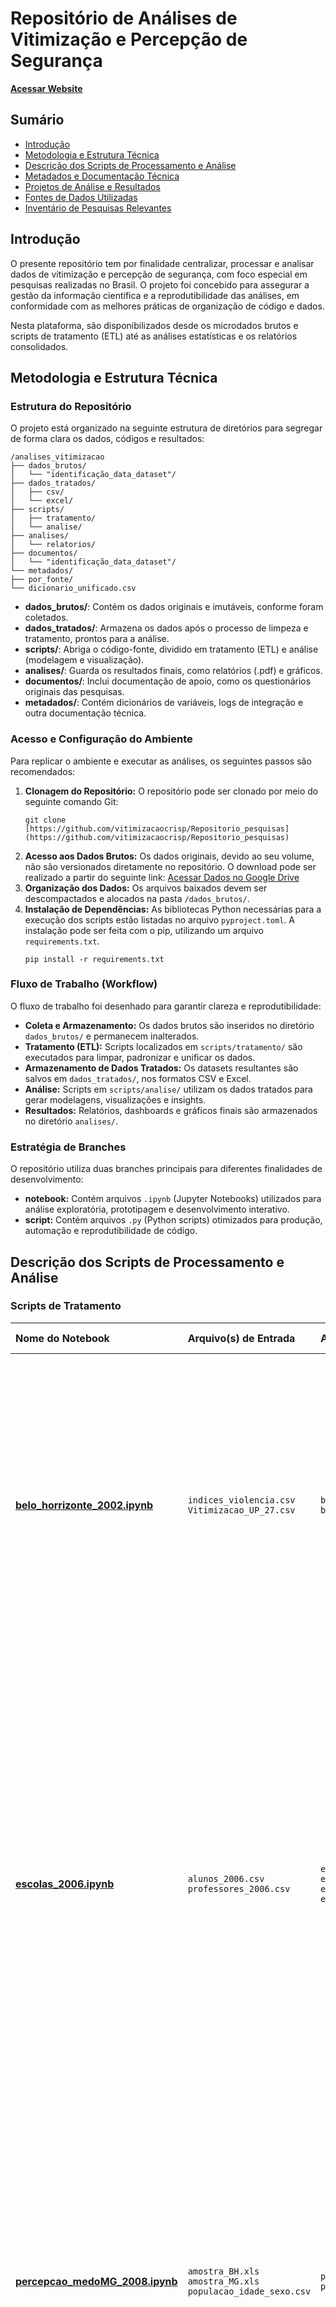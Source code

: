 # Repositório de Análises de Vitimização e Percepção de Segurança

**[Acessar Website](https://vitimizacaocrisp.github.io/Repositorio_pesquisas/)**

## Sumário
- [Introdução](#introdução)
- [Metodologia e Estrutura Técnica](#metodologia-e-estrutura-técnica)
- [Descrição dos Scripts de Processamento e Análise](#descrição-dos-scripts-de-processamento-e-análise)
- [Metadados e Documentação Técnica](#metadados-e-documentação-técnica)
- [Projetos de Análise e Resultados](#projetos-de-análise-e-resultados)
- [Fontes de Dados Utilizadas](#fontes-de-dados-utilizadas)
- [Inventário de Pesquisas Relevantes](#inventário-de-pesquisas-relevantes)

## Introdução
O presente repositório tem por finalidade centralizar, processar e analisar dados de vitimização e percepção de segurança, com foco especial em pesquisas realizadas no Brasil. O projeto foi concebido para assegurar a gestão da informação científica e a reprodutibilidade das análises, em conformidade com as melhores práticas de organização de código e dados.

Nesta plataforma, são disponibilizados desde os microdados brutos e scripts de tratamento (ETL) até as análises estatísticas e os relatórios consolidados.

## Metodologia e Estrutura Técnica

### Estrutura do Repositório
O projeto está organizado na seguinte estrutura de diretórios para segregar de forma clara os dados, códigos e resultados:
```text
/analises_vitimizacao
├── dados_brutos/
│   └── "identificação_data_dataset"/
├── dados_tratados/
│   ├── csv/
│   └── excel/
├── scripts/
│   ├── tratamento/
│   └── analise/
├── analises/
│   └── relatorios/
├── documentos/
│   └── "identificação_data_dataset"/
└── metadados/
├── por_fonte/
└── dicionario_unificado.csv
```

- **dados_brutos/**: Contém os dados originais e imutáveis, conforme foram coletados.
- **dados_tratados/**: Armazena os dados após o processo de limpeza e tratamento, prontos para a análise.
- **scripts/**: Abriga o código-fonte, dividido em tratamento (ETL) e análise (modelagem e visualização).
- **analises/**: Guarda os resultados finais, como relatórios (.pdf) e gráficos.
- **documentos/**: Inclui documentação de apoio, como os questionários originais das pesquisas.
- **metadados/**: Contém dicionários de variáveis, logs de integração e outra documentação técnica.

### Acesso e Configuração do Ambiente
Para replicar o ambiente e executar as análises, os seguintes passos são recomendados:
1.  **Clonagem do Repositório:** O repositório pode ser clonado por meio do seguinte comando Git:
    ```
    git clone [https://github.com/vitimizacaocrisp/Repositorio_pesquisas](https://github.com/vitimizacaocrisp/Repositorio_pesquisas)
    ```
2.  **Acesso aos Dados Brutos:** Os dados originais, devido ao seu volume, não são versionados diretamente no repositório. O download pode ser realizado a partir do seguinte link:
    [Acessar Dados no Google Drive](https://drive.google.com/drive/folders/1k4qvQ4Vq6tAyDYbkf6zF0jkFH89Tp3Hf?usp=sharing)
3.  **Organização dos Dados:** Os arquivos baixados devem ser descompactados e alocados na pasta `/dados_brutos/`.
4.  **Instalação de Dependências:** As bibliotecas Python necessárias para a execução dos scripts estão listadas no arquivo `pyproject.toml`. A instalação pode ser feita com o pip, utilizando um arquivo `requirements.txt`.
    ```
    pip install -r requirements.txt
    ```

### Fluxo de Trabalho (Workflow)
O fluxo de trabalho foi desenhado para garantir clareza e reprodutibilidade:
- **Coleta e Armazenamento:** Os dados brutos são inseridos no diretório `dados_brutos/` e permanecem inalterados.
- **Tratamento (ETL):** Scripts localizados em `scripts/tratamento/` são executados para limpar, padronizar e unificar os dados.
- **Armazenamento de Dados Tratados:** Os datasets resultantes são salvos em `dados_tratados/`, nos formatos CSV e Excel.
- **Análise:** Scripts em `scripts/analise/` utilizam os dados tratados para gerar modelagens, visualizações e insights.
- **Resultados:** Relatórios, dashboards e gráficos finais são armazenados no diretório `analises/`.

### Estratégia de Branches
O repositório utiliza duas branches principais para diferentes finalidades de desenvolvimento:
- **notebook:** Contém arquivos `.ipynb` (Jupyter Notebooks) utilizados para análise exploratória, prototipagem e desenvolvimento interativo.
- **script:** Contém arquivos `.py` (Python scripts) otimizados para produção, automação e reprodutibilidade de código.

## Descrição dos Scripts de Processamento e Análise
### Scripts de Tratamento
| Nome do Notebook | Arquivo(s) de Entrada | Arquivo(s) de Saída | Descrição do Processo |
| :--- | :--- | :--- | :--- |
| **[belo_horrizonte_2002.ipynb](https://github.com/vitimizacaocrisp/Repositorio_pesquisas/blob/main/analises_vitimizacao/scripts/tratamento/belo_horrizonte_2002.ipynb)** | `indices_violencia.csv`<br>`Vitimizacao_UP_27.csv` | `belo_horrizonte_2002.csv`<br>`belo_horrizonte_2002.xlsx` | Foi realizada a junção de dois arquivos CSV. Foram removidas 52 colunas completamente nulas do primeiro arquivo e 114 do segundo. Valores nulos em colunas numéricas foram substituídos por 0. Ao final, os dataframes tratados foram empilhados e exportados para os formatos CSV e XLSX. |
| **[escolas_2006.ipynb](https://github.com/vitimizacaocrisp/Repositorio_pesquisas/blob/main/analises_vitimizacao/scripts/tratamento/escolas_2006.ipynb)** | `alunos_2006.csv`<br>`professores_2006.csv` | `escolas_alunos_2006.csv`<br>`escolas_alunos_2006.xlsx`<br>`escolas_professores_2006.csv`<br>`escolas_professores_2006.xlsx` | Dois conjuntos de dados (alunos e professores) foram carregados e tratados separadamente. Em ambos, os valores numéricos nulos foram preenchidos com 0, as colunas de texto e seus nomes foram convertidos para minúsculas e as colunas que continham apenas valores nulos ou "não" foram removidas. Os nomes das colunas foram padronizados usando um dicionário e, por fim, os dois dataframes foram salvos em formatos CSV e XLSX. |
| **[percepcao_medoMG_2008.ipynb](https://github.com/vitimizacaocrisp/Repositorio_pesquisas/blob/main/analises_vitimizacao/scripts/tratamento/percepcao_medoMG_2008.ipynb)** | `amostra_BH.xls`<br>`amostra_MG.xls`<br>`populacao_idade_sexo.csv` | `percepcao_medoMG.csv`<br>`percepcao_medoMG.xlsx` | Três arquivos de diferentes fontes foram carregados. Em cada um deles, foram removidas linhas duplicadas e colunas completamente nulas. Os valores numéricos nulos foram preenchidos com 0. Após o tratamento individual, os três dataframes foram unificados em um único arquivo, que foi exportado para os formatos CSV e XLSX. |
| **[PNAD_2009.ipynb](https://github.com/vitimizacaocrisp/Repositorio_pesquisas/blob/main/analises_vitimizacao/scripts/tratamento/PNAD_2009.ipynb)** | Múltiplos arquivos `.xls` de diversas pastas (agressao, furto, roubo, etc.) | Múltiplos arquivos `.csv` e `.xlsx`, organizados em pastas por categoria (ex: `agressao.xlsx`, `furto.xlsx`) | O script processou um grande volume de arquivos `.xls` divididos em categorias. Para cada arquivo, os dados foram lidos, as colunas foram renomeadas para maior clareza, os nomes de colunas e índices foram padronizados para minúsculas e os dados foram convertidos para tipos numéricos. Os dataframes tratados foram exportados de duas maneiras: como arquivos individuais (CSV e XLSX) organizados em pastas por categoria e como um único arquivo XLSX por categoria, contendo múltiplas abas. |

### Scripts de Análise
| Nome do Notebook | Arquivo(s) de Entrada | Arquivo(s) de Saída | Descrição do Processo |
| :--- | :--- | :--- | :--- |
| **[escolas_2006.ipynb](https://github.com/vitimizacaocrisp/Repositorio_pesquisas/blob/main/analises_vitimizacao/scripts/analises/escolas_2006.ipynb)** | `escolas_alunos_2006.csv`<br>`escolas_professores_2006.csv` | `relatorio_alunos_escolas.pdf` | O notebook carrega os dados tratados de alunos e professores. Realiza um pré-processamento para limpar e padronizar colunas específicas (como sexo, idade e raça/cor). Gera análises visuais, incluindo distribuição de alunos por idade, sexo e raça, e satisfação com o aprendizado. Ao final, compila todos os gráficos e análises textuais em um relatório consolidado em PDF. |
| **[percepcao_social.ipynb](https://github.com/vitimizacaocrisp/Repositorio_pesquisas/blob/main/analises_vitimizacao/scripts/analises/percepcao_social.ipynb)** | `belo_horrizonte_2002.xlsx`<br>`percepcao_medoMG.xlsx` | `relatorio_completo_percepcao_social.pdf` | Este script combina dois conjuntos de dados sobre percepção de segurança (um de Belo Horizonte 2002 e outro de Minas Gerais). Limpa e prepara os dados combinados, focando em colunas como sexo, faixa etária e estrato do bairro. Gera análises sobre a percepção de risco de roubo, agressão e sequestro, segmentando por sexo, bairro e idade. Também cria uma matriz de correlação entre os tipos de risco e exporta todas as visualizações e tabelas para um relatório em PDF. |
| **[PNAD_2009.ipynb](https://github.com/vitimizacaocrisp/Repositorio_pesquisas/blob/main/analises_vitimizacao/scripts/analises/PNAD_2009.ipynb)** | Múltiplos arquivos `.xls` da PNAD 2009. | Múltiplos arquivos `.csv` e `.xlsx`, organizados por categoria. | O notebook carrega e trata um grande volume de arquivos `.xls` da PNAD 2009. Cada arquivo é processado para limpar cabeçalhos, renomear colunas e converter dados para formato numérico. Os dados tratados são exportados em dois formatos: arquivos individuais (CSV e Excel) e arquivos consolidados (Excel) por categoria, onde cada tabela original se torna uma aba. |

## Metadados e Documentação Técnica
- **Metadados por Fonte:** Documentação detalhada sobre a origem, o escopo e as características de cada conjunto de dados.
- **Dicionário de Variáveis Unificado:** Arquivo `dicionario_unificado.csv` contendo a descrição padronizada de todas as variáveis utilizadas no projeto.
- **Log de Integração:** Histórico detalhado das operações de combinação, transformação e enriquecimento de dados.

## Projetos de Análise e Resultados
A tabela a seguir detalha o status dos projetos de análise, indicando os concluídos (✅), os dados utilizados, os resultados gerados e as análises futuras planejadas (⬜).

| Status | Categoria | Análise | Dados Relevantes | Observações | Arquivos Gerados |
| :--- | :--- | :--- | :--- | :--- | :--- |
| ✅ | **Violência Escolar** | Panorama sobre o perfil e a percepção de alunos e professores em escolas de Minas Gerais (2006). | `alunos_2006.csv`, `professores_2006.csv` | A análise inclui distribuição demográfica, experiência docente e satisfação discente. | [PDF](analises_vitimizacao/analises/relatorio_final_escolas_2006.pdf), [.py](analises_vitimizacao/scripts/analises/escolas_final_2006.py), [.ipynb](analises_vitimizacao/scripts/analises/escolas_final_2006.ipynb) |
| ✅ | **Percepção Social** | Análise da percepção de risco de crimes (roubo, agressão, sequestro) em Belo Horizonte e Minas Gerais. | `belo_horrizonte_2002.xlsx`, `percepcao_medoMG.xlsx` | Os dados foram segmentados por sexo, tipo de bairro e faixa etária, revelando diferenças na experiência do medo. | [PDF](analises_vitimizacao/analises/relatorio_completo_percepcao_social.pdf), [.py](analises_vitimizacao/scripts/analises/percepcao_social.py), [.ipynb](analises_vitimizacao/scripts/analises/percepcao_social.ipynb) |
| ⬜ | **Violência Urbana** | Evolução dos índices de violência ao longo do tempo. | `indices_violencia.csv` | Comparar diferentes anos para identificar tendências. | Links para arquivos de análise |
| ⬜ | **Violência Urbana** | Análise comparativa entre tipos de crimes (agressão, furto, roubo). | `agressao`, `furto`, `roubo` | Analisar proporções para compreender a natureza da criminalidade. | Links para arquivos de análise |
| ⬜ | **Demografia** | Distribuição populacional por idade e sexo. | `populacao_idade_sexo.csv` | Possibilidade de cruzamento com dados de violência para análises aprofundadas. | Links para arquivos de análise |
| ⬜ | **Homicídios** | Análise de homicídios tentados e consumados. | `Homicidios Tentado e Consumado(ENELISE)` | Verificar necessidade de tratamento adicional dos dados. | Links para arquivos de análise |
| ⬜ | **Dados Socioeconômicos** | Análise de indicadores da Pesquisa Nacional por Amostra de Domicílios (PNAD). | PNAD_1998, PNAD_2009 | O intervalo de 11 anos entre as pesquisas deve ser considerado na análise. | Links para arquivos de análise |

## Fontes de Dados Utilizadas
Esta seção detalha os arquivos de dados brutos utilizados, incluindo uma breve descrição do seu conteúdo principal.

| Nome do Arquivo (Caminho) | Planilha(s) no Arquivo | Descrição |
| :--- | :--- | :--- |
| `indices_violencia.csv` | N/A | Contém índices de violência referentes ao Survey de Vitimização em Belo Horizonte (2002). |
| `Vitimizacao_UP_27.csv` | N/A | Contém dados de vitimização de uma unidade de pesquisa específica, como parte do Survey de Vitimização em Belo Horizonte (2002). |
| `amostra_BH.xls` | Plan1, Plan2, Plan3, Plan4 | Contém amostras de dados coletadas em Belo Horizonte no âmbito do "Módulo da Pesquisa de Percepção de Medo e Cultura Cidadã" (2008). |
| `amostra_MG.xls` | Plan1 | Contém amostras de dados para o estado de Minas Gerais, coletadas para a "Pesquisa de percepção de medo em Minas Gerais" e a "Pesquisa Policiamento comunitário: a visão dos policiais" (2008). |
| `populacao_idade_sexo.csv`| N/A | Contém dados demográficos da população brasileira (fonte: IBGE/PNAD), categorizados por idade e sexo. |
| `alunos_2006.csv` | N/A | Contém dados de alunos coletados em 2006, referentes ao projeto "Violência nas escolas públicas de Belo Horizonte e Região Metropolitana". |
| `professores_2006.csv` | N/A | Contém dados de professores coletados em 2006, relacionados ao mesmo projeto de violência nas escolas. |
| `Homicidios Tentado e Consumado(ENELISE).xls`| Homicidios Consumado, Homicidios Tentado, etc. | Inclui dados sobre homicídios tentados e consumados em diversas cidades de Minas Gerais. |
| Dados da PNAD 2009 | Múltiplas | Dados da Pesquisa Nacional por Amostra de Domicílios (2009), com 153.837 domicílios, organizados em subpastas por tipo de ocorrência (agressão, furto, roubo, etc.). |

## Inventário de Pesquisas Relevantes em Segurança Pública
### Tabela 1: Projetos e Pesquisas Geradoras de Dados
Esta tabela lista os principais projetos e pesquisas que resultaram na coleta de dados sobre vitimização e percepção de segurança no Brasil.

| Check List | Duração | Nome do serviço/breve descrição dos principais produtos/resultados | Nome do Contratante e país do serviço |
| :--- | :--- | :--- | :--- |
| ✅ | 2002 | Survey de Vitimização em Belo Horizonte | Belo Horizonte - Minas Gerais |
| | 2005 - 2006 | Pesquisa domiciliar de vitimização na cidade do Rio de Janeiro | Rio de Janeiro - Rio de Janeiro |
| ✅ | 2005 | Prevenção da violência nas escolas públicas de Belo Horizonte: caracterização das escolas e intervenções possíveis | Contagem - Minas Gerais |
| | 2005 | Pesquisa de vitimização nas cidades de Curitiba e Foz do Igraçu | Curitiba e Foz do Igraçu - Paraná |
| | 2006 | Violência nas escolas pública de Belo Horizonte e Região Metropolitana: caracterização do cenário, identificação de intervenções preventivas e capacitação para gestão local do problema | Região Metropolitana de Belo Horizonte - Minas Gerais |
| | 2006 | Survey de Vitimização na Região Metropolitana de Belo Horizonte | Região Metropolitana de Belo Horizonte - Minas Gerais |
| | 2006 | Diagnóstico da violência criminal no município de Itabira e construção do plano de segurança municipal com pesquisa de vitimização | Itabira - Minas Gerais |
| | 2008 | Diagnóstico de cultura cidadania no município de Belo Horizonte | Belo Horizonte - Minas Gerais |
| | 2008 | Pesquisa de percepção de medo em Minas Gerais | Minas Gerais |
| | 2008 | Pesquisa Policiamento comunitário: a visão dos policiais | Minas Gerais |
| | | Diagnóstico da qualidade e efetividade de atendimento socioeducativo | |
| | | Estudo sobre saúde dos profissionais do Sistema de defesa social | |
| | 2009 | Diagnóstico da violência criminal no município de Contagem e construção do Plano de segurança municipal e pesquisa de vitimização | Contagem - Minas Gerais |
| | 2012 | Pesquisa Nacional de Vitimização | Belo Horizonte - Minas Gerais |
| | 2022 | Plano de segurança e ordem pública e pesquisa de vitimização | Santa Bárbara – Minas Gerais |
| | 2023 | Diagnóstico de Criminalidade, Plano municipal de segurança pública do município de Contagem e pesquisa de vitimização | Contagem - Minas Gerais |
| | 2023 | Meta-análise de pesquisas de Vitimização em Minas Gerais e no Brasil | Minas Gerais |
| | 2023 | Diagnóstico da Segurança Pública em Minas Gerais: Pesquisa de Vitimização, Pesquisa de Qualidade de vida dos agentes de segurança, Mapeamento da articulação do Sistema de Justiça e dos Municípios com a segurança pública | Minas Gerais |

---
### Tabela 2: Catálogo Detalhado de Pesquisas de Vitimização (Características Técnicas)
Esta tabela apresenta um panorama de diversas pesquisas de vitimização realizadas no Brasil, com detalhes sobre sua metodologia, abrangência e escopo temporal. **Nota**: Algumas informações podem estar incompletas.

| Check List | Ano | Pesquisa/Instituição Responsável | Abrangência | Período de Referência | Tamanho da Amostra |
| :--- | :--- | :--- | :--- | :--- | :--- |
| ✅ | 1988 | PNAD | Brasil | 1 ano | 81.628 domicílios |
| | 1992 | Ilanud | Município do Rio de Janeiro e Município de São Paulo | 5 anos | 1.000 entrevistados |
| | 1996 | Ilanud | Município do Rio de Janeiro e Município de São Paulo | 5 anos | 1.000 entrevistados |
| | 1996 | Iser/PAHO | Município do Rio de Janeiro | 5 anos | 2.469 entrevistados |
| | 1996 | ISER/FGV | Região Metropolitana do RJ | 1 ano | 1.126 entrevistados |
| | 1997 | Ilanud | Município do Rio de Janeiro e Município de São Paulo | 5 anos | 2.400 entrevistados |
| | 1997/1998 | O Povo e a PM | Distrito Federal | Toda a vida | 2000 entrevistados |
| | 1998 | SEADE | SP - Região Metropolitana e municípios com mais de 50.000 habitantes | 1 ano | 14.000 domicílios |
| | 1999 | USP | Região Metropolitana de SP | 6 meses | 1.000 entrevistados |
| | 2000 | ISER | Baixada Fluminense - RJ | 1 ano | 1.389 entrevistados |
| | 2001 | CDHP - IBGE | Copacabana e Leme | 1 ano | 450 entrevistados |
| | 2001 | Universidade de Caxias do Sul | Caxias do Sul (RS) | Sem informação | Sem informação |
| | 2001 | GUTO - UNESP | Município de Marília - SP | Toda a vida | 828 entrevistados |
| | 2002 | Módulo da PESB / DATAUFF | Brasil | Toda a Vida | 2460 entrevistados |
| | 2002 | Ilanud/FIA/USP | São Paulo, Rio de Janeiro, Vitória e Recife (municípios) | 5 anos | 2.800 entrevistados |
| | 2002 | ISP / Viva Rio | Município do Rio de Janeiro | 1 ano | 765 entrevistados |
| | 2002 | CRISP | Município de Belo Horizonte | 1 ano e 5 anos | 4.000 entrevistados |
| | 2003 | Instituto Futuro Brasil | Município de São Paulo | 1 ano e 5 anos | 5.000 domicílios |
| | 2003 | GUTO - UNESP | Município de Marília - SP | Toda a vida | Sem Informação |
| | 2003 | CPP / INSPER | Município de São Paulo | 1 ano | 5.000 entrevistados |
| | 2004 | Prefeitura | Alvorada (RS) | 1 ano | 500 domicílios |
| | 2005 | IBPS - PMV | Rio de Janeiro | 1 mês | 1.100 entrevistados por telefone |
| | 2005 | CRISP/SSP-Curitiba | Curitiba | 1 ano e 5 anos | 3560 entrevistados |
| | 2005 | NEPP- PR | Foz do Iguaçu | 1 ano e 5 anos | 700 entrevistados |
| | 2005 | SENASP - SEGUP - UFPA/CCS | Região Metropolitana de Belém e 8 municípios do Interior | 2 anos | 2848 entrevistados |
| | 2005/2006 | NUPEVI / UERJ | Município do Rio de Janeiro | Toda vida e 1 ano | 4.000 entrevistados |
| | 2006 | CRISP | Região Metropolitana de Belo Horizonte | 1 ano e 5 anos | 6.220 entrevistados |
| | 2006 | SEADE /Bloco da PED | Região Metropolitana de SP | Sem informação | 3.000 domicílios/mês |
| | 2006 | Pesquisa de Vitimização nas regiões do Orçamento Participativo | Regiões do Orçamento Participativo de Porto Alegre/RS | 1 ano | 1.404 domicílios |
| | 2007 | ISP | Região Metropolitana do RJ | 1 ano e 5 anos | 5.000 entrevistados |
| | 2007 | CRISP | Município de Itabira - MG | 1 ano e 5 anos | 401 entrevistados |
| | 2007 | Prefeitura | Esteio /RS | 23 meses | 2.682 entrevistados |
| | 2007/2008 | Universidade Federal de Pelotas | Município de Pelotas - RS | 1 ano e 5 anos | 2918 entrevistados |
| | 2008 | GUTO - UNESP | Município de Marília - SP | Toda a vida | 741 entrevistados |
| | 2008 | CPP / INSPER | Município de São Paulo | 1 ano | 2.967 entrevistados |
| | 2008 | UFGO | Região Metropolitana de Goiânia – GO | Sem informação | 3200 entrevistados |
| | 2008 | Instituto Futuro Brasil | Município de São Paulo | 1 ano e 5 anos | 3.000 domicílios |
| ✅ | 2008 | Módulo da Pesquisa de Percepção de Medo e Cultura Cidadã | Belo Horizonte, RMBH, Municípios polo e 16 municípios pequenos do interior de Minas Gerais | Toda a vida | 5.607 entrevistados |
| | 2008 | NEI/UFES | Grande Vitória (Serra, Cariacica, Viana, Vitória e Vila Velha) | 12 meses e 05 anos | 5.244 entrevistados |
| | 2009 | Módulo da Pesquisa de Percepção de Medo e Cultura Cidadã | Belo Horizonte, RMBH, Municípios polo e 16 municípios pequenos do interior de Minas Gerais | Toda a vida | 5.067 entrevistados |
| ✅ | 2009 | PNAD | Brasil | 1 ano | 153.837 domicílios |
| | 2009 | Pesquisa de Vitimização de Canoas | Município de Canoas/RS | 12 meses | 1.568 entrevistados |
| | 2010 | Pesquisa de Vitimização no estado do Mato Groso FEC/DataUFF | Mato Grosso | 12 meses | 4.000 domicílios |
| | 2010 | Módulo da PCVAPSP IESP/UERJ | Brasil | | 3.612 domicílios |
| | 2010/2012 | PNV/MJ | Brasil | 1 ano e Toda a vida | 78.008 entrevistados |
| | 2012 | Pesquisa de Vitimização Santa Catarina (DATAUFF/PMSC) | Santa Catarina | Sem Informação | 400 entrevistados |
| | 2013 | CPP / INSPER | Município de São Paulo | 1 ano | 3.000 entrevistados |
| | 2013 | Representações Sociais sobre Violência e Criminalidade de Bagé | Bagé/RS | Sem Informação | 408 entrevistados |
| | 2015 | Pesquisa sobre vitimização e percepção de risco entre profissionais da segurança (FBSP) | Profissionais de Segurança Pública registrados na Rede de Ensino à Distância da SENASP/MJ | Toda a carreira | 10.323 entrevistados |
| | 2015 | (Em andamento) Observatório de Segurança Cidadã | Município de Novo Hamburgo | - | 600 entrevistados |
| | 2015 | (Em andamento) Pesquisa Distrital de Segurança (SSPPS) | Distrito Federal | - | 19.537 domicílios |

---
<p style="text-align: center; font-size: 0.9em; color: #7f8c8d;">
    Repositório de Análises de Vitimização e Percepção de Segurança. <br>
    Dados compilados e analisados para fins de pesquisa científica. <br>
    &copy; 2025
</p>
